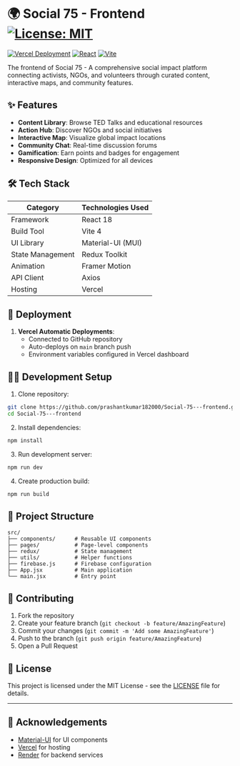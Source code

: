 # 🌍 Social 75 - Frontend [![License: MIT](https://img.shields.io/badge/License-MIT-yellow.svg)](https://opensource.org/licenses/MIT)

[![Vercel Deployment](https://img.shields.io/badge/Deployed%20on-Vercel-black?style=for-the-badge&logo=vercel)](https://socio-99-frontend.vercel.app/)
[![React](https://img.shields.io/badge/React-18.2-blue?style=for-the-badge&logo=react)](https://react.dev/)
[![Vite](https://img.shields.io/badge/Vite-4.4-orange?style=for-the-badge&logo=vite)](https://vitejs.dev/)

The frontend of Social 75 - A comprehensive social impact platform connecting activists, NGOs, and volunteers through curated content, interactive maps, and community features.

## ✨ Features

- **Content Library**: Browse TED Talks and educational resources
- **Action Hub**: Discover NGOs and social initiatives
- **Interactive Map**: Visualize global impact locations
- **Community Chat**: Real-time discussion forums
- **Gamification**: Earn points and badges for engagement
- **Responsive Design**: Optimized for all devices

## 🛠 Tech Stack

| Category       | Technologies Used |
|----------------|-------------------|
| Framework      | React 18          |
| Build Tool     | Vite 4            |
| UI Library     | Material-UI (MUI) |
| State Management | Redux Toolkit    |
| Animation      | Framer Motion     |
| API Client     | Axios             |
| Hosting        | Vercel            |

## 🚀 Deployment

1. **Vercel Automatic Deployments**:
   - Connected to GitHub repository
   - Auto-deploys on `main` branch push
   - Environment variables configured in Vercel dashboard


## 🧑‍💻 Development Setup

1. Clone repository:
```bash
git clone https://github.com/prashantkumar182000/Social-75---frontend.git
cd Social-75---frontend
```

2. Install dependencies:
```bash
npm install
```

3. Run development server:
```bash
npm run dev
```

4. Create production build:
```bash
npm run build
```

## 📂 Project Structure

```
src/
├── components/      # Reusable UI components
├── pages/           # Page-level components
├── redux/           # State management
├── utils/           # Helper functions
├── firebase.js      # Firebase configuration
├── App.jsx          # Main application
└── main.jsx         # Entry point
```

## 🤝 Contributing

1. Fork the repository
2. Create your feature branch (`git checkout -b feature/AmazingFeature`)
3. Commit your changes (`git commit -m 'Add some AmazingFeature'`)
4. Push to the branch (`git push origin feature/AmazingFeature`)
5. Open a Pull Request

## 📄 License

This project is licensed under the MIT License - see the [LICENSE](LICENSE) file for details.

---

## 🌟 Acknowledgements

- [Material-UI](https://mui.com/) for UI components
- [Vercel](https://vercel.com/) for hosting
- [Render](https://render.com/) for backend services
```
